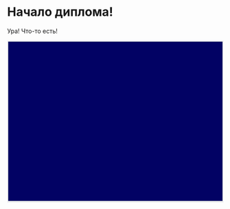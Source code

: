 # Начало диплома! 

Ура! Что-то есть!

![](https://github.com/ProshNad/splines-start/blob/main/%D0%BD%D0%B0%D1%87%D0%B0%D0%BB%D0%BE.gif)
